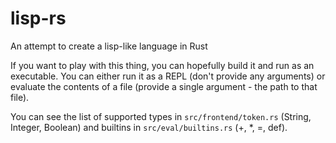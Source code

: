 # lisp-rs
An attempt to create a lisp-like language in Rust

If you want to play with this thing, you can hopefully build it and run as an executable. You can either run it as a REPL (don't provide any arguments) or evaluate the contents of a file (provide a single argument - the path to that file).

You can see the list of supported types in `src/frontend/token.rs` (String, Integer, Boolean) and builtins in `src/eval/builtins.rs` (+, *, =, def).